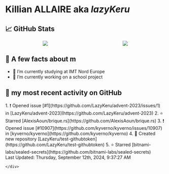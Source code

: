 <body>
    <div class="header">
        <h1><b>Killian ALLAIRE</b> aka <i>lazyKeru</i></h1>
    </div>
    <div class="body">
        <div>
            <h2>📈 GitHub Stats</h2>
            <div style="display: flex; align-items: flex-start; justify-content:space-around;">
                <img src="https://github-readme-stats.vercel.app/api?username=LazyKeru&theme=graywhite&show_icons=true" />
                <img src="https://github-readme-stats.vercel.app/api/top-langs/?username=LazyKeru" />
            </div>
        </div>
        <div>
            <h2>📣 A few facts about m</h2>
            <ul>
                <li>🌱 I’m currently studying at IMT Nord Europe</li>
                <li>🔭 I’m currently working on a school project</li>
            </ul>
        </div>
        <div>
            <h2>🌱 my most recent activity on GitHub</h2>
            <div>
                <!--RECENT_ACTIVITY:start-->
1. ❗️ Opened issue [#1](https://github.com/LazyKeru/advent-2023/issues/1) in [LazyKeru/advent-2023](https://github.com/LazyKeru/advent-2023)
2. ⭐ Starred [AlexisAoun/brique.rs](https://github.com/AlexisAoun/brique.rs)
3. ❗️ Opened issue [#10907](https://github.com/kyverno/kyverno/issues/10907) in [kyverno/kyverno](https://github.com/kyverno/kyverno)
4. 📔 Created new repository [LazyKeru/test-githubtoken](https://github.com/LazyKeru/test-githubtoken)
5. ⭐ Starred [bitnami-labs/sealed-secrets](https://github.com/bitnami-labs/sealed-secrets)
                <!--RECENT_ACTIVITY:end-->
            </div>
            <div>
                <!--RECENT_ACTIVITY:last_update-->
Last Updated: Thursday, September 12th, 2024, 9:37:27 AM
                <!--RECENT_ACTIVITY:last_update_end-->
            </div>
        </div>
    </div>
    <div class="footer">

    </div>
</body>

<!--
**LazyKeru/LazyKeru** is a ✨ _special_ ✨ repository because its `README.md` (this file) appears on your GitHub profile.

Here are some ideas to get you started:

- 🔭 I’m currently working on ...
- 🌱 I’m currently learning ...
- 👯 I’m looking to collaborate on ...
- 🤔 I’m looking for help with ...
- 💬 Ask me about ...
- 📫 How to reach me: ...
- 😄 Pronouns: ...
- ⚡ Fun fact: ...
-->